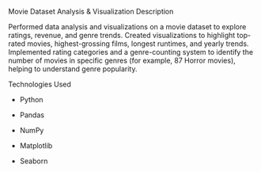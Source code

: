 Movie Dataset Analysis & Visualization
Description

Performed data analysis and visualizations on a movie dataset to explore ratings, revenue, and genre trends.
Created visualizations to highlight top-rated movies, highest-grossing films, longest runtimes, and yearly trends. Implemented rating categories and a genre-counting system to identify the number of movies in specific genres (for example, 87 Horror movies), helping to understand genre popularity.

Technologies Used

- Python

- Pandas

- NumPy

- Matplotlib

- Seaborn

